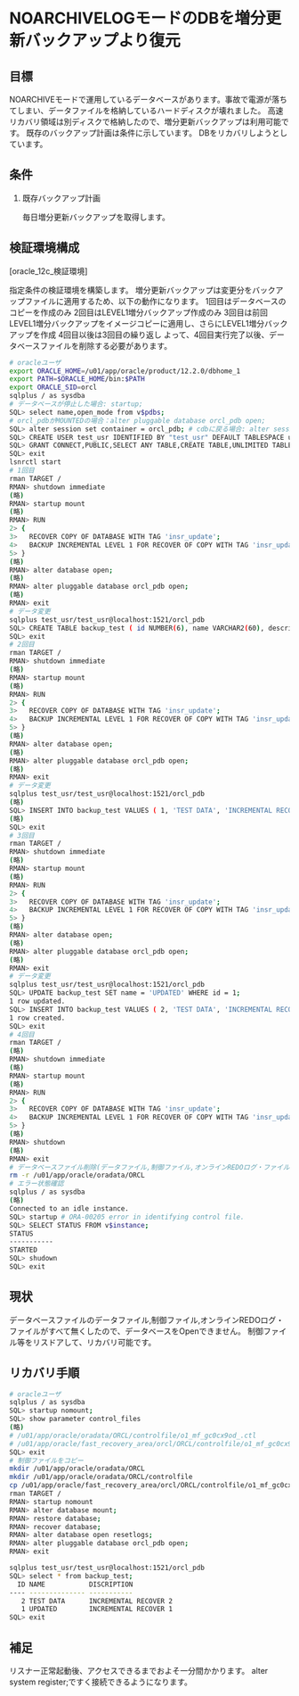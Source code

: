 # NOARCHIVELOGモードのDBを増分更新バックアップより復元 #

## 目標 ##

NOARCHIVEモードで運用しているデータベースがあります。事故で電源が落ちてしまい、データファイルを格納しているハードディスクが壊れました。
高速リカバリ領域は別ディスクで格納したので、増分更新バックアップは利用可能です。
既存のバックアップ計画は条件に示しています。
DBをリカバリしようとしています。

## 条件 ##

1. 既存バックアップ計画

   毎日増分更新バックアップを取得します。

## 検証環境構成 ##

[oracle_12c_検証環境]

指定条件の検証環境を構築します。
増分更新バックアップは変更分をバックアップファイルに適用するため、以下の動作になります。
1回目はデータベースのコピーを作成のみ
2回目はLEVEL1増分バックアップ作成のみ
3回目は前回LEVEL1増分バックアップをイメージコピーに適用し、さらにLEVEL1増分バックアップを作成
4回目以後は3回目の繰り返し
よって、4回目実行完了以後、データベースファイルを削除する必要があります。

~~~bash
# oracleユーザ
export ORACLE_HOME=/u01/app/oracle/product/12.2.0/dbhome_1
export PATH=$ORACLE_HOME/bin:$PATH
export ORACLE_SID=orcl
sqlplus / as sysdba
# データベースが停止した場合: startup;
SQL> select name,open_mode from v$pdbs;
# orcl_pdbがMOUNTEDの場合：alter pluggable database orcl_pdb open;
SQL> alter session set container = orcl_pdb; # cdbに戻る場合: alter session set container = cdb$root;
SQL> CREATE USER test_usr IDENTIFIED BY "test_usr" DEFAULT TABLESPACE users TEMPORARY TABLESPACE temp;
SQL> GRANT CONNECT,PUBLIC,SELECT ANY TABLE,CREATE TABLE,UNLIMITED TABLESPACE TO test_usr;
SQL> exit
lsnrctl start
# 1回目
rman TARGET /
RMAN> shutdown immediate
(略)
RMAN> startup mount
(略)
RMAN> RUN
2> {
3>   RECOVER COPY OF DATABASE WITH TAG 'insr_update';
4>   BACKUP INCREMENTAL LEVEL 1 FOR RECOVER OF COPY WITH TAG 'insr_update' DATABASE;
5> }
(略)
RMAN> alter database open;
(略)
RMAN> alter pluggable database orcl_pdb open;
(略)
RMAN> exit
# データ変更
sqlplus test_usr/test_usr@localhost:1521/orcl_pdb
SQL> CREATE TABLE backup_test ( id NUMBER(6), name VARCHAR2(60), description VARCHAR(4000));
SQL> exit
# 2回目
rman TARGET /
RMAN> shutdown immediate
(略)
RMAN> startup mount
(略)
RMAN> RUN
2> {
3>   RECOVER COPY OF DATABASE WITH TAG 'insr_update';
4>   BACKUP INCREMENTAL LEVEL 1 FOR RECOVER OF COPY WITH TAG 'insr_update' DATABASE;
5> }
(略)
RMAN> alter database open;
(略)
RMAN> alter pluggable database orcl_pdb open;
(略)
RMAN> exit
# データ変更
sqlplus test_usr/test_usr@localhost:1521/orcl_pdb
(略)
SQL> INSERT INTO backup_test VALUES ( 1, 'TEST DATA', 'INCREMENTAL RECOVER 1');
(略)
SQL> exit
# 3回目
rman TARGET /
RMAN> shutdown immediate
(略)
RMAN> startup mount
(略)
RMAN> RUN
2> {
3>   RECOVER COPY OF DATABASE WITH TAG 'insr_update';
4>   BACKUP INCREMENTAL LEVEL 1 FOR RECOVER OF COPY WITH TAG 'insr_update' DATABASE;
5> }
(略)
RMAN> alter database open;
(略)
RMAN> alter pluggable database orcl_pdb open;
(略)
RMAN> exit
# データ変更
sqlplus test_usr/test_usr@localhost:1521/orcl_pdb
SQL> UPDATE backup_test SET name = 'UPDATED' WHERE id = 1;
1 row updated.
SQL> INSERT INTO backup_test VALUES ( 2, 'TEST DATA', 'INCREMENTAL RECOVER 2');
1 row created.
SQL> exit
# 4回目
rman TARGET /
(略)
RMAN> shutdown immediate
(略)
RMAN> startup mount
(略)
RMAN> RUN
2> {
3>   RECOVER COPY OF DATABASE WITH TAG 'insr_update';
4>   BACKUP INCREMENTAL LEVEL 1 FOR RECOVER OF COPY WITH TAG 'insr_update' DATABASE;
5> }
(略)
RMAN> shutdown
(略)
RMAN> exit
# データベースファイル削除(データファイル,制御ファイル,オンラインREDOログ・ファイル)
rm -r /u01/app/oracle/oradata/ORCL
# エラー状態確認
sqlplus / as sysdba
(略)
Connected to an idle instance.
SQL> startup # ORA-00205 error in identifying control file.
SQL> SELECT STATUS FROM v$instance;
STATUS
-----------
STARTED
SQL> shudown
SQL> exit
~~~

## 現状 ##

データベースファイルのデータファイル,制御ファイル,オンラインREDOログ・ファイルがすべて無くしたので、データベースをOpenできません。
制御ファイル等をリスドアして、リカバリ可能です。

## リカバリ手順 ##

~~~bash
# oracleユーザ
sqlplus / as sysdba
SQL> startup nomount;
SQL> show parameter control_files
(略)
# /u01/app/oracle/oradata/ORCL/controlfile/o1_mf_gc0cx9od_.ctl
# /u01/app/oracle/fast_recovery_area/orcl/ORCL/controlfile/o1_mf_gc0cx9qw_.ctl
SQL> exit
# 制御ファイルをコピー
mkdir /u01/app/oracle/oradata/ORCL
mkdir /u01/app/oracle/oradata/ORCL/controlfile
cp /u01/app/oracle/fast_recovery_area/orcl/ORCL/controlfile/o1_mf_gc0cx9qw_.ctl /u01/app/oracle/oradata/ORCL/controlfile/o1_mf_gc0cx9od_.ctl
rman TARGET /
RMAN> startup nomount
RMAN> alter database mount;
RMAN> restore database;
RMAN> recover database;
RMAN> alter database open resetlogs;
RMAN> alter pluggable database orcl_pdb open;
RMAN> exit

sqlplus test_usr/test_usr@localhost:1521/orcl_pdb
SQL> select * from backup_test;
  ID NAME           DISCRIPTION
---- -------------- -----------
   2 TEST DATA      INCREMENTAL RECOVER 2
   1 UPDATED        INCREMENTAL RECOVER 1
SQL> exit
~~~

## 補足 ##

リスナー正常起動後、アクセスできるまでおよそ一分間かかります。
alter system register;ですく接続できるようになります。